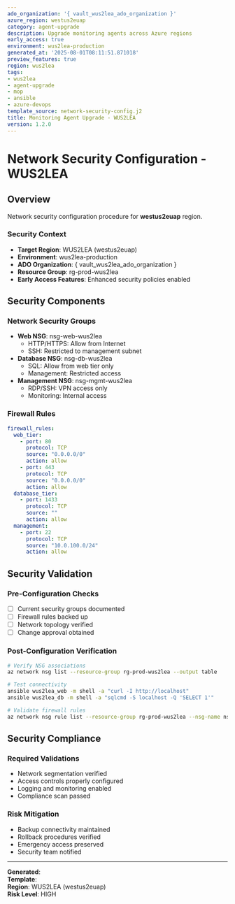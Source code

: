 ```yaml
---
ado_organization: '{ vault_wus2lea_ado_organization }'
azure_region: westus2euap
category: agent-upgrade
description: Upgrade monitoring agents across Azure regions
early_access: true
environment: wus2lea-production
generated_at: '2025-08-01T08:11:51.871018'
preview_features: true
region: wus2lea
tags:
- wus2lea
- agent-upgrade
- mop
- ansible
- azure-devops
template_source: network-security-config.j2
title: Monitoring Agent Upgrade - WUS2LEA
version: 1.2.0
---
```



# Network Security Configuration - WUS2LEA

## Overview

Network security configuration procedure for **westus2euap** region.

### Security Context

- **Target Region**: WUS2LEA (westus2euap)
- **Environment**: wus2lea-production
- **ADO Organization**: { vault_wus2lea_ado_organization }
- **Resource Group**: rg-prod-wus2lea
- **Early Access Features**: Enhanced security policies enabled

## Security Components

### Network Security Groups
- **Web NSG**: nsg-web-wus2lea
  - HTTP/HTTPS: Allow from Internet
  - SSH: Restricted to management subnet
- **Database NSG**: nsg-db-wus2lea
  - SQL: Allow from web tier only
  - Management: Restricted access
- **Management NSG**: nsg-mgmt-wus2lea
  - RDP/SSH: VPN access only
  - Monitoring: Internal access

### Firewall Rules
```yaml
firewall_rules:
  web_tier:
    - port: 80
      protocol: TCP
      source: "0.0.0.0/0"
      action: allow
    - port: 443
      protocol: TCP
      source: "0.0.0.0/0"
      action: allow
  database_tier:
    - port: 1433
      protocol: TCP
      source: ""
      action: allow
  management:
    - port: 22
      protocol: TCP
      source: "10.0.100.0/24"
      action: allow
```

## Security Validation

### Pre-Configuration Checks
- [ ] Current security groups documented
- [ ] Firewall rules backed up
- [ ] Network topology verified
- [ ] Change approval obtained

### Post-Configuration Verification
```bash
# Verify NSG associations
az network nsg list --resource-group rg-prod-wus2lea --output table

# Test connectivity
ansible wus2lea_web -m shell -a "curl -I http://localhost"
ansible wus2lea_db -m shell -a "sqlcmd -S localhost -Q 'SELECT 1'"

# Validate firewall rules
az network nsg rule list --resource-group rg-prod-wus2lea --nsg-name nsg-web-wus2lea
```

## Security Compliance

### Required Validations
- Network segmentation verified
- Access controls properly configured
- Logging and monitoring enabled
- Compliance scan passed

### Risk Mitigation
- Backup connectivity maintained
- Rollback procedures verified
- Emergency access preserved
- Security team notified

---

**Generated**:   
**Template**:   
**Region**: WUS2LEA (westus2euap)  
**Risk Level**: HIGH